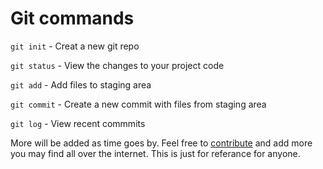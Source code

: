 # Git commands

`git init` - Creat a new git repo

`git status` - View the changes to your project code

`git add` - Add files to staging area

`git commit` - Create a new commit with files from staging area

`git log` - View recent commmits

More will be added as time goes by. Feel free to [contribute](https://craftydevelopers.github.io/Github-Commands/CONTRIBUTING.md#getting-started-) and add more you may find all over the internet. This is just for referance for anyone.
